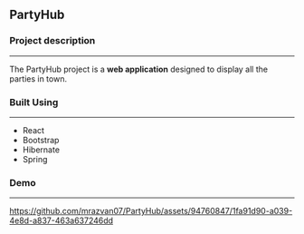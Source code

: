 ## PartyHub

### Project description
---
The PartyHub project is a **web application** designed to display all the parties in town.


### Built Using 
---

* React
* Bootstrap
* Hibernate
* Spring

### Demo
---

https://github.com/mrazvan07/PartyHub/assets/94760847/1fa91d90-a039-4e8d-a837-463a637246dd


